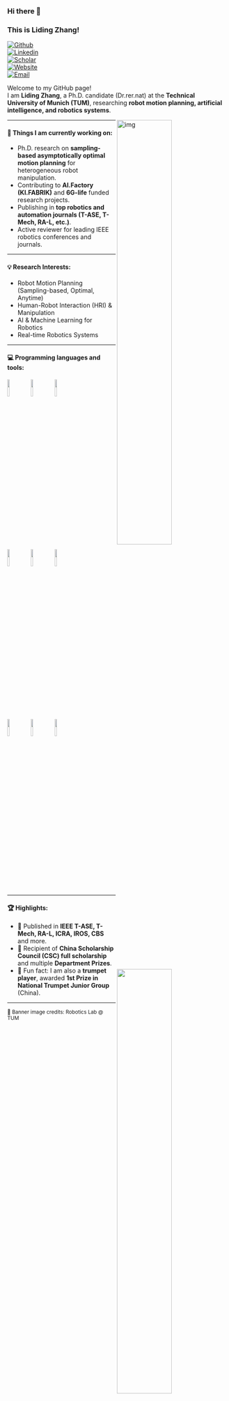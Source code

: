 ### Hi there 👋  
### This is Liding Zhang!  

[![Github](https://img.shields.io/badge/-Github-000?style=flat&logo=Github&logoColor=white)](https://github.com/liding-zhang)  
[![Linkedin](https://img.shields.io/badge/-LinkedIn-blue?style=flat&logo=Linkedin&logoColor=white)](https://www.linkedin.com/in/liding-zhang-388882228/)  
[![Scholar](https://img.shields.io/badge/Google%20Scholar-4285F4?style=flat&logo=google-scholar&logoColor=white)](https://scholar.google.com/citations?user=AMFFKhkAAAAJ&hl=en)  
[![Website](https://img.shields.io/badge/-Homepage-47CCCC?style=flat&logo=Google-Chrome&logoColor=white)](https://liding-zhang.github.io/)  
[![Email](https://img.shields.io/badge/-Email-c14438?style=flat&logo=Gmail&logoColor=white)](mailto:lidingzhangbruce@foxmail.com)  

Welcome to my GitHub page!  
I am **Liding Zhang**, a Ph.D. candidate (Dr.rer.nat) at the **Technical University of Munich (TUM)**, researching **robot motion planning, artificial intelligence, and robotics systems**.  

<img align="right" alt="img" src="https://github.com/liding-zhang/liding-zhang/blob/main/profile_banner.jpg" width="50%" height="auto" />

---

#### 🌱 Things I am currently working on:
- Ph.D. research on **sampling-based asymptotically optimal motion planning** for heterogeneous robot manipulation.  
- Contributing to **AI.Factory (KI.FABRIK)** and **6G-life** funded research projects.  
- Publishing in **top robotics and automation journals (T-ASE, T-Mech, RA-L, etc.)**.  
- Active reviewer for leading IEEE robotics conferences and journals.  

---

#### 💡 Research Interests:
- Robot Motion Planning (Sampling-based, Optimal, Anytime)  
- Human-Robot Interaction (HRI) & Manipulation  
- AI & Machine Learning for Robotics  
- Real-time Robotics Systems  

---

#### :computer: Programming languages and tools:
<p>
	<img width="50%" align="right" src="https://github-readme-stats.vercel.app/api?username=liding-zhang&show_icons=true&hide_border=true" />

<code><img width="10%" src="https://www.vectorlogo.zone/logos/cplusplus/cplusplus-ar21.svg"></code>
<code><img width="10%" src="https://www.vectorlogo.zone/logos/python/python-ar21.svg"></code>
<code><img width="10%" src="https://www.vectorlogo.zone/logos/matlab/matlab-ar21.svg"></code>
<br />
<code><img width="10%" src="https://www.vectorlogo.zone/logos/ros/ros-ar21.svg"></code>
<code><img width="10%" src="https://www.vectorlogo.zone/logos/docker/docker-ar21.svg"></code>
<code><img width="10%" src="https://www.vectorlogo.zone/logos/git-scm/git-scm-ar21.svg"></code>
<br />
<code><img width="10%" src="https://www.vectorlogo.zone/logos/linux/linux-ar21.svg"></code>
<code><img width="10%" src="https://www.vectorlogo.zone/logos/gazebosim/gazebosim-ar21.svg"></code>
<code><img width="10%" src="https://www.vectorlogo.zone/logos/opencv/opencv-ar21.svg"></code>
</p>

---

#### 🏆 Highlights:
- 📑 Published in **IEEE T-ASE, T-Mech, RA-L, ICRA, IROS, CBS** and more.  
- 🏅 Recipient of **China Scholarship Council (CSC) full scholarship** and multiple **Department Prizes**.  
- 🎺 Fun fact: I am also a **trumpet player**, awarded **1st Prize in National Trumpet Junior Group** (China).  

---

<sub>📸 Banner image credits: Robotics Lab @ TUM</sub>
